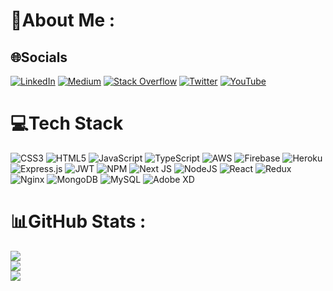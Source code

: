 # 💫About Me :

## 🌐Socials

[![LinkedIn](https://img.shields.io/badge/LinkedIn-%230077B5.svg?logo=linkedin&logoColor=white)](https://linkedin.com/in/amasa-abubakar-5238a321a) [![Medium](https://img.shields.io/badge/Medium-12100E?logo=medium&logoColor=white)](https://medium.com/@amasaabubakar) [![Stack Overflow](https://img.shields.io/badge/-Stackoverflow-FE7A16?logo=stack-overflow&logoColor=white)](https://stackoverflow.com/users/13049523) [![Twitter](https://img.shields.io/badge/Twitter-%231DA1F2.svg?logo=Twitter&logoColor=white)](https://twitter.com/Aremson_A) [![YouTube](https://img.shields.io/badge/YouTube-%23FF0000.svg?logo=YouTube&logoColor=white)](https://youtube.com/c/UC31heozknYgFQuuaztPWh6Q)

# 💻Tech Stack

![CSS3](https://img.shields.io/badge/css3-%231572B6.svg?style=plastic&logo=css3&logoColor=white) ![HTML5](https://img.shields.io/badge/html5-%23E34F26.svg?style=plastic&logo=html5&logoColor=white) ![JavaScript](https://img.shields.io/badge/javascript-%23323330.svg?style=plastic&logo=javascript&logoColor=%23F7DF1E) ![TypeScript](https://img.shields.io/badge/typescript-%23007ACC.svg?style=plastic&logo=typescript&logoColor=white) ![AWS](https://img.shields.io/badge/AWS-%23FF9900.svg?style=plastic&logo=amazon-aws&logoColor=white) ![Firebase](https://img.shields.io/badge/firebase-%23039BE5.svg?style=plastic&logo=firebase) ![Heroku](https://img.shields.io/badge/heroku-%23430098.svg?style=plastic&logo=heroku&logoColor=white) ![Express.js](https://img.shields.io/badge/express.js-%23404d59.svg?style=plastic&logo=express&logoColor=%2361DAFB) ![JWT](https://img.shields.io/badge/JWT-black?style=plastic&logo=JSON%20web%20tokens) ![NPM](https://img.shields.io/badge/NPM-%23000000.svg?style=plastic&logo=npm&logoColor=white) ![Next JS](https://img.shields.io/badge/Next-black?style=plastic&logo=next.js&logoColor=white) ![NodeJS](https://img.shields.io/badge/node.js-6DA55F?style=plastic&logo=node.js&logoColor=white) ![React](https://img.shields.io/badge/react-%2320232a.svg?style=plastic&logo=react&logoColor=%2361DAFB) ![Redux](https://img.shields.io/badge/redux-%23593d88.svg?style=plastic&logo=redux&logoColor=white) ![Nginx](https://img.shields.io/badge/nginx-%23009639.svg?style=plastic&logo=nginx&logoColor=white) ![MongoDB](https://img.shields.io/badge/MongoDB-%234ea94b.svg?style=plastic&logo=mongodb&logoColor=white) ![MySQL](https://img.shields.io/badge/mysql-%2300f.svg?style=plastic&logo=mysql&logoColor=white) ![Adobe XD](https://img.shields.io/badge/Adobe%20XD-470137?style=plastic&logo=Adobe%20XD&logoColor=#FF61F6)

# 📊GitHub Stats :

![](https://github-readme-stats.vercel.app/api?username=Amasaabu&theme=radical&hide_border=true&include_all_commits=false&count_private=false)<br/>
![](https://github-readme-streak-stats.herokuapp.com/?user=Amasaabu&theme=radical&hide_border=true)<br/>
![](https://github-readme-stats.vercel.app/api/top-langs/?username=Amasaabu&theme=radical&hide_border=true&include_all_commits=false&count_private=false&layout=compact)
